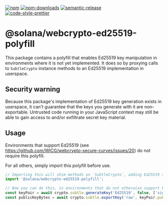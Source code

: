 [![npm][npm-image]][npm-url]
[![npm-downloads][npm-downloads-image]][npm-url]
[![semantic-release][semantic-release-image]][semantic-release-url]
<br />
[![code-style-prettier][code-style-prettier-image]][code-style-prettier-url]

[code-style-prettier-image]: https://img.shields.io/badge/code_style-prettier-ff69b4.svg?style=flat-square
[code-style-prettier-url]: https://github.com/prettier/prettier
[npm-downloads-image]: https://img.shields.io/npm/dm/@solana/webcrypto-ed25519-polyfill/experimental.svg?style=flat
[npm-image]: https://img.shields.io/npm/v/@solana/webcrypto-ed25519-polyfill/experimental.svg?style=flat
[npm-url]: https://www.npmjs.com/package/@solana/webcrypto-ed25519-polyfill/v/experimental
[semantic-release-image]: https://img.shields.io/badge/%20%20%F0%9F%93%A6%F0%9F%9A%80-semantic--release-e10079.svg
[semantic-release-url]: https://github.com/semantic-release/semantic-release

# @solana/webcrypto-ed25519-polyfill

This package contains a polyfill that enables Ed25519 key manipulation in environments where it is not yet implemented. It does so by proxying calls to `SubtleCrypto` instance methods to an Ed25519 implementation in userspace.

## Security warning

Because this package's implementation of Ed25519 key generation exists in userspace, it can't guarantee that the keys you generate with it are non-exportable. Untrusted code running in your JavaScript context may still be able to gain access to and/or exfiltrate secret key material.

## Usage

Environments that support Ed25519 (see https://github.com/WICG/webcrypto-secure-curves/issues/20) do not require this polyfill.

For all others, simply import this polyfill before use.

```ts
// Importing this will shim methods on `SubtleCrypto`, adding Ed25519 support.
import '@solana/webcrypto-ed25519-polyfill';

// Now you can do this, in environments that do not otherwise support Ed25519.
const keyPair = await crypto.subtle.generateKey('Ed25519', false, ['sign']);
const publicKeyBytes = await crypto.subtle.exportKey('raw', keyPair.publicKey);
```
